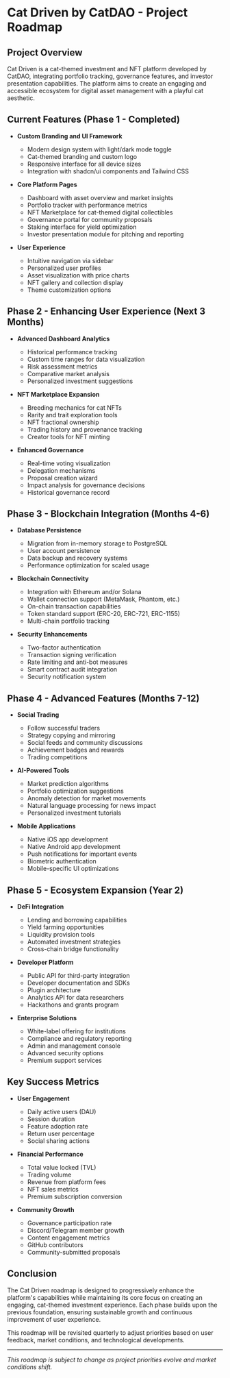 # Cat Driven by CatDAO - Project Roadmap

## Project Overview
Cat Driven is a cat-themed investment and NFT platform developed by CatDAO, integrating portfolio tracking, governance features, and investor presentation capabilities. The platform aims to create an engaging and accessible ecosystem for digital asset management with a playful cat aesthetic.

## Current Features (Phase 1 - Completed)
- **Custom Branding and UI Framework**
  - Modern design system with light/dark mode toggle
  - Cat-themed branding and custom logo
  - Responsive interface for all device sizes
  - Integration with shadcn/ui components and Tailwind CSS

- **Core Platform Pages**
  - Dashboard with asset overview and market insights
  - Portfolio tracker with performance metrics
  - NFT Marketplace for cat-themed digital collectibles
  - Governance portal for community proposals
  - Staking interface for yield optimization
  - Investor presentation module for pitching and reporting

- **User Experience**
  - Intuitive navigation via sidebar
  - Personalized user profiles
  - Asset visualization with price charts
  - NFT gallery and collection display
  - Theme customization options

## Phase 2 - Enhancing User Experience (Next 3 Months)
- **Advanced Dashboard Analytics**
  - Historical performance tracking
  - Custom time ranges for data visualization
  - Risk assessment metrics
  - Comparative market analysis
  - Personalized investment suggestions

- **NFT Marketplace Expansion**
  - Breeding mechanics for cat NFTs
  - Rarity and trait exploration tools
  - NFT fractional ownership
  - Trading history and provenance tracking
  - Creator tools for NFT minting

- **Enhanced Governance**
  - Real-time voting visualization
  - Delegation mechanisms
  - Proposal creation wizard
  - Impact analysis for governance decisions
  - Historical governance record

## Phase 3 - Blockchain Integration (Months 4-6)
- **Database Persistence**
  - Migration from in-memory storage to PostgreSQL
  - User account persistence
  - Data backup and recovery systems
  - Performance optimization for scaled usage

- **Blockchain Connectivity**
  - Integration with Ethereum and/or Solana
  - Wallet connection support (MetaMask, Phantom, etc.)
  - On-chain transaction capabilities
  - Token standard support (ERC-20, ERC-721, ERC-1155)
  - Multi-chain portfolio tracking

- **Security Enhancements**
  - Two-factor authentication
  - Transaction signing verification
  - Rate limiting and anti-bot measures
  - Smart contract audit integration
  - Security notification system

## Phase 4 - Advanced Features (Months 7-12)
- **Social Trading**
  - Follow successful traders
  - Strategy copying and mirroring
  - Social feeds and community discussions
  - Achievement badges and rewards
  - Trading competitions

- **AI-Powered Tools**
  - Market prediction algorithms
  - Portfolio optimization suggestions
  - Anomaly detection for market movements
  - Natural language processing for news impact
  - Personalized investment tutorials

- **Mobile Applications**
  - Native iOS app development
  - Native Android app development
  - Push notifications for important events
  - Biometric authentication
  - Mobile-specific UI optimizations

## Phase 5 - Ecosystem Expansion (Year 2)
- **DeFi Integration**
  - Lending and borrowing capabilities
  - Yield farming opportunities
  - Liquidity provision tools
  - Automated investment strategies
  - Cross-chain bridge functionality

- **Developer Platform**
  - Public API for third-party integration
  - Developer documentation and SDKs
  - Plugin architecture
  - Analytics API for data researchers
  - Hackathons and grants program

- **Enterprise Solutions**
  - White-label offering for institutions
  - Compliance and regulatory reporting
  - Admin and management console
  - Advanced security options
  - Premium support services

## Key Success Metrics
- **User Engagement**
  - Daily active users (DAU)
  - Session duration
  - Feature adoption rate
  - Return user percentage
  - Social sharing actions

- **Financial Performance**
  - Total value locked (TVL)
  - Trading volume
  - Revenue from platform fees
  - NFT sales metrics
  - Premium subscription conversion

- **Community Growth**
  - Governance participation rate
  - Discord/Telegram member growth
  - Content engagement metrics
  - GitHub contributors
  - Community-submitted proposals

## Conclusion
The Cat Driven roadmap is designed to progressively enhance the platform's capabilities while maintaining its core focus on creating an engaging, cat-themed investment experience. Each phase builds upon the previous foundation, ensuring sustainable growth and continuous improvement of user experience.

This roadmap will be revisited quarterly to adjust priorities based on user feedback, market conditions, and technological developments.

---

*This roadmap is subject to change as project priorities evolve and market conditions shift.*